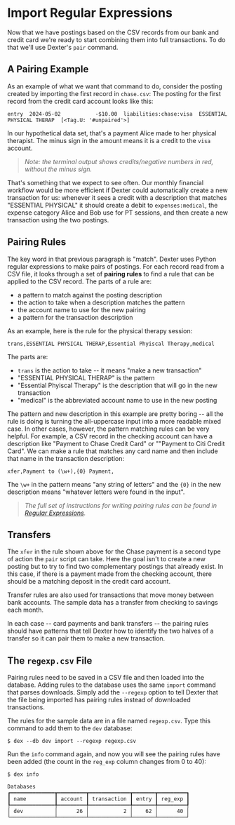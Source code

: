 # Import Regular Expressions

Now that we have postings based on the CSV records from our bank and credit card we're ready to start combining them into full transactions.
To do that we'll use Dexter's `pair` command.

## A Pairing Example

As an example of what we want that command to do, consider the posting created by importing the first record in `chase.csv`:
The posting for the first record from the credit card account looks like this:
```plain
entry  2024-05-02           -$10.00  liabilities:chase:visa  ESSENTIAL PHYSICAL THERAP  [<Tag.U: '#unpaired'>]
```
In our hypothetical data set, that's a payment Alice made to her physical therapist.
The minus sign in the amount means it is a credit to the `visa` account.

> _Note: the terminal output shows credits/negative numbers in red, without the minus sign._

That's something that we expect to see often.
Our monthly financial workflow would be more efficient if Dexter could automatically create a new transaction for us:  whenever it sees a credit with a description that matches "ESSENTIAL PHYSICAL" it should create a debit to `expenses:medical`, the expense category Alice and Bob use for PT sessions, and then create a new transaction using the two postings.

## Pairing Rules

The key word in that previous paragraph is "match".
Dexter uses Python regular expressions to make pairs of postings.
For each record read from a CSV file, it looks through a set of **pairing rules** to find a rule that can be applied to the CSV record.
The parts of a rule are:

* a pattern to match against the posting description
* the action to take when a description matches the pattern
* the account name to use for the new pairing
* a pattern for the transaction description

As an example, here is the rule for the physical therapy session:
```plain
trans,ESSENTIAL PHYSICAL THERAP,Essential Phyiscal Therapy,medical
```
The parts are:

* `trans` is the action to take -- it means "make a new transaction"
* "ESSENTIAL PHYSICAL THERAP" is the pattern
* "Essential Phyiscal Therapy" is the description that will go in the new transaction
* "medical" is the abbreviated account name to use in the new posting

The pattern and new description in this example are pretty boring -- all the rule is doing is turning the all-uppercase input into a more readable mixed case.
In other cases, however, the pattern matching rules can be very helpful.
For example, a CSV record in the checking account can have a description like "Payment to Chase Credit Card" or ""Payment to Citi Credit Card".
We can make a rule that matches any card name and then include that name in the transaction description:
```plain
xfer,Payment to (\w+),{0} Payment,
```
The `\w+` in the pattern means "any string of letters" and the `{0}` in the new description means "whatever letters were found in the input".

> _The full set of instructions for writing pairing rules can be found in [Regular Expressions](regexp.md)._

## Transfers

The `xfer` in the rule shown above for the Chase payment is a second type of action the `pair` script can take.
Here the goal isn't to create a new posting but to try to find two complementary postings that already exist.
In this case, if there is a payment made from the checking account, there should be a matching deposit in the credit card account.

Transfer rules are also used for transactions that move money between bank accounts.
The sample data has a transfer from checking to savings each month.

In each case -- card payments and bank transfers -- the pairing rules should have patterns that tell Dexter how to identify the two halves of a transfer so it can pair them to make a new transaction.

## The `regexp.csv` File

Pairing rules need to be saved in a CSV file and then loaded into the database.
Adding rules to the database uses the same `import` command that parses downloads.
Simply add the `--regexp` option to tell Dexter that the file being imported has pairing rules instead of downloaded transactions.

The rules for the sample data are in a file named `regexp.csv`.
Type this command to add them to the `dev` database:
```shell
$ dex --db dev import --regexp regexp.csv
```

Run the `info` command again, and now you will see the pairing rules have been added (the count in the `reg_exp` column changes from 0 to 40):
```shell
$ dex info

Databases                                                 
┏━━━━━━━━━━━━━━┳━━━━━━━━━┳━━━━━━━━━━━━━┳━━━━━━━┳━━━━━━━━━┓
┃ name         ┃ account ┃ transaction ┃ entry ┃ reg_exp ┃
┡━━━━━━━━━━━━━━╇━━━━━━━━━╇━━━━━━━━━━━━━╇━━━━━━━╇━━━━━━━━━┩
│ dev          │      26 │           2 │    62 │      40 │
└──────────────┴─────────┴─────────────┴───────┴─────────┘
```






